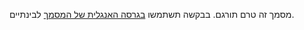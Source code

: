 מסמך זה טרם תורגם. בבקשה תשתמשו [בגרסה האנגלית של המסמך](../../../bindings/amqp-protocol-binding.md) לבינתיים.